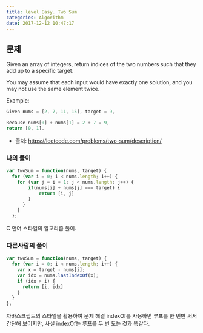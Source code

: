 ```yaml
---
title: level Easy. Two Sum
categories: Algorithm
date: 2017-12-12 10:47:17
---
```


## 문제
Given an array of integers, return indices of the two numbers such that they add up to a specific target.

You may assume that each input would have exactly one solution, and you may not use the same element twice.


Example:
```javascript
Given nums = [2, 7, 11, 15], target = 9,

Because nums[0] + nums[1] = 2 + 7 = 9,
return [0, 1].
```
- 출처: https://leetcode.com/problems/two-sum/description/


### 나의 풀이
```javascript
var twoSum = function(nums, target) {
  for (var i = 0; i < nums.length; i++) {
    for (var j = i + 1; j < nums.length; j++) {
        if(nums[i] + nums[j] === target) {
            return [i, j]
        }
      }
    }
  };
```
C 언어 스타일의 알고리즘 풀이.


### 다른사람의 풀이
```javascript
var twoSum = function(nums, target) {
  for (var i = 0; i < nums.length; i++) {
    var x = target - nums[i];
    var idx = nums.lastIndexOf(x);
    if (idx > i) {
      return [i, idx]
    }
  }
};
```
자바스크립트의 스타일을 활용하여 문제 해결
indexOf를 사용하면 루프를 한 번만 써서 간단해 보이지만, 사실 indexOf는 루프를 두 번 도는 것과 똑같다.


